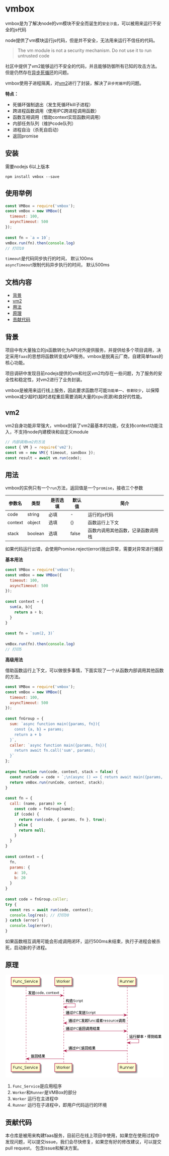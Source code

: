 # vmbox

  vmbox是为了解决node的vm模块不安全而诞生的`安全沙盒`，可以被用来运行不安全的js代码

  node提供了vm模块运行js代码，但是并不安全，无法用来运行不信任的代码。
  > The vm module is not a security mechanism. Do not use it to run untrusted code
  
  社区中提供了vm2能够运行不安全的代码，并且能够防御所有已知的攻击方法。但是仍然存在[异步死循环](https://github.com/patriksimek/vm2/issues/180)的问题。

  vmbox使用子进程隔离，对[vm2](https://github.com/patriksimek/vm2)进行了封装，解决了`异步死循环`的问题。

  **特点：**
  * 死循环强制退出（发生死循环kill子进程）
  * 跨进程函数调用（使用IPC跨进程调用函数）
  * 函数互相调用（借助context实现函数间调用）
  * 内部任务队列（维护code队列）
  * 进程自治（杀死自启动）
  * 返回promise

## 安装
需要nodejs 6以上版本
```
npm install vmbox --save
```

## 使用举例
```javascript
const VMBox = require('vmbox');
const vmBox = new VMBox({
  timeout: 100,
  asyncTimeout: 500
});

const fn = `a = 10`;
vmBox.run(fn).then(console.log)
// 打印10
```
`timeout`是代码同步执行的时间， 默认100ms  
`asyncTimeout`限制代码异步执行的时间， 默认500ms

## 文档内容
* [背景](#背景)
* [vm2](#vm2)
* [用法](#用法)
* [原理](#原理)
* [贡献代码](#贡献代码)

## 背景
项目中有大量独立的js函数转化为API对外提供服务，并提供给多个项目调用，决定采用`faas`的思想将函数转变成API服务。vmbox是脱离云厂商，自建简单faas的核心功能。

项目调研中发现目前nodejs提供的vm和社区vm2均存在一些问题，为了服务的安全性和稳定性，对vm2进行了业务封装。

vmbox是被用来运行线上服务，因此要求函数尽可能`功能单一`、`依赖较少`，以保障vmbox减少超时(超时进程重启需要消耗大量的cpu资源)和良好的性能。

## vm2
vm2自身功能非常强大，vmbox封装了vm2最基本的功能，仅支持context功能注入，不支持node内建模块和自定义module

```javascript
// 内部调用vm2的方法
const { VM } = require('vm2');
const vm = new VM({ timeout, sandbox });
const result = await vm.run(code);
```

## 用法
vmbox的实例只有一个`run`方法，返回值是一个`promise`，接收三个参数

| 参数名 | 类型 | 是否选填 | 默认值 | 简介 |
|---|---|---|---|---|
|code|string| 必填 | - | 运行的js代码|
|context| object | 选填 | {} | 函数运行上下文 |
|stack | boolean | 选填 | false | 函数内调用其他函数，记录函数调用栈|

如果代码运行出错，会使用Promise.reject(error)抛出异常，需要对异常进行捕获

**基本用法**

```javascript
const VMBox = require('vmbox');
const vmBox = new VMBox({
  timeout: 100,
  asyncTimeout: 500
});

const context = {
  sum(a, b){
    return a + b;
  }
}

const fn = `sum(2, 3)`

vmBox.run(fn).then(console.log)
// 打印5
```

**高级用法**

借助函数运行上下文，可以做很多事情，下面实现了一个从函数内部调用其他函数的方法。
```javascript
const VMBox = require('vmbox');
const vmBox = new VMBox({
  timeout: 100,
  asyncTimeout: 500
});

const fnGroup = {
  sum: `async function main({params, fn}){
    const {a, b} = params;
    return a + b
  }`,
  caller: `async function main({params, fn}){
    return await fn.call('sum', params);
  }`
};

async function run(code, context, stack = false) {
  const runCode = code + `;\n(async () => { return await main({params, fn}); })()`
  return vmBox.run(runCode, context, stack);
}

const fn = {
  call: (name, params) => {
    const code = fnGroup[name];
    if (code) {
      return run(code, { params, fn }, true);
    } else {
      return null;
    }
  }
}

const context = {
  fn,
  params: {
    a: 10,
    b: 20
  }
}

const code = fnGroup.caller;
try {
  const res = await run(code, context);
  console.log(res); // 打印30
} catch (error) {
  console.log(error);
}
```
如果函数相互调用可能会形成调用闭环，运行500ms未结束，执行子进程会被杀死，启动新的子进程。

## 原理
![](./images/flow.png)
1. `Func_Service`是应用程序
2. `Worker`和`Runner`是VMBox的部分
3. `Worker` 运行在主进程中
4. `Runner` 运行在子进程中，即用户代码运行的环境

## 贡献代码
本仓库是被用来构建faas服务，目前已在线上项目中使用，如果您在使用过程中发现问题，可以提交issue，我们会尽快修复，如果您有好的修改建议，可以提交pull request， 包含issue和解决方案。
